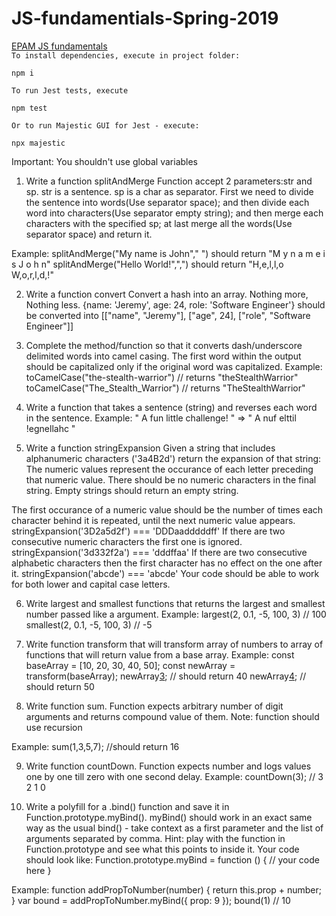 # JS-fundamentials-Spring-2019
[EPAM JS fundamentals](https://aleksandrgorodetskii.github.io/JS-fundamentials-Spring-2019/)  
`To install dependencies, execute in project folder:`

    npm i

`To run Jest tests, execute`

    npm test

`Or to run Majestic GUI for Jest - execute:`

    npx majestic

Important: You shouldn't use global variables
1) Write a function splitAndMerge
Function accept 2 parameters:str and sp. str is a sentence. sp is a char as separator. First we need to divide the sentence into words(Use separator space); and then divide each word into characters(Use separator empty string); and then merge each characters with the specified sp; at last merge all the words(Use separator space) and return it.

Example:
splitAndMerge("My name is John"," ") should return "M y n a m e i s J o h n"
splitAndMerge("Hello World!",",") should return "H,e,l,l,o W,o,r,l,d,!"

2) Write a function convert
Convert a hash into an array. Nothing more, Nothing less.
{name: 'Jeremy', age: 24, role: 'Software Engineer'}
should be converted into
[["name", "Jeremy"], ["age", 24], ["role", "Software Engineer"]]

3) Complete the method/function so that it converts dash/underscore delimited words into camel casing. The first word within the output should be capitalized only if the original word was capitalized.
Example:
toCamelCase("the-stealth-warrior") // returns "theStealthWarrior"
toCamelCase("The_Stealth_Warrior") // returns "TheStealthWarrior"

4) Write a function that takes a sentence (string) and reverses each word in the sentence.
Example:
" A fun little challenge! " => " A nuf elttil !egnellahc "

5) Write a function stringExpansion
Given a string that includes alphanumeric characters ('3a4B2d') return the expansion of that string: The numeric values represent the occurance of each letter preceding that numeric value. There should be no numeric characters in the final string. Empty strings should return an empty string.

The first occurance of a numeric value should be the number of times each character behind it is repeated, until the next numeric value appears.
stringExpansion('3D2a5d2f') === 'DDDaadddddff'
If there are two consecutive numeric characters the first one is ignored.
stringExpansion('3d332f2a') === 'dddffaa'
If there are two consecutive alphabetic characters then the first character has no effect on the one after it.
stringExpansion('abcde') === 'abcde'
Your code should be able to work for both lower and capital case letters.

6) Write largest and smallest functions that returns the largest and smallest number passed like a argument.
Example:
largest(2, 0.1, -5, 100, 3) // 100
smallest(2, 0.1, -5, 100, 3) // -5

7) Write function transform that will transform array of numbers to array of functions that will return value from a base array.
Example:
const baseArray = [10, 20, 30, 40, 50];
const newArray = transform(baseArray);
newArray[3](); // should return 40
newArray[4](); // should return 50

8) Write function sum. Function expects arbitrary number of digit arguments and returns compound value of them.
Note: function should use recursion

Example:
sum(1,3,5,7); //should return 16

9) Write function countDown. Function expects number and logs values one by one till zero with one second delay.
Example:
countDown(3); // 3 2 1 0

10) Write a polyfill for a .bind() function and save it in Function.prototype.myBind(). myBind() should work in an exact same way as the usual bind() - take context as a first parameter and the list of arguments separated by comma.
Hint: play with the function in Function.prototype and see what this points to inside it. Your code should look like: Function.prototype.myBind = function () { 
// your code here
}

Example:
function addPropToNumber(number) { return this.prop + number; }
var bound = addPropToNumber.myBind({ prop: 9 });
bound(1) // 10
